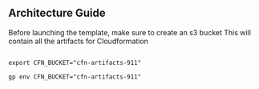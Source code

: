 ## Architecture Guide

Before launching the template, make sure to create an s3 bucket
This will contain all the artifacts for Cloudformation

```

export CFN_BUCKET="cfn-artifacts-911"

gp env CFN_BUCKET="cfn-artifacts-911"

```